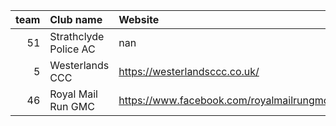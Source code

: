 |   team | Club name             | Website                                   |
|-------:|:----------------------|:------------------------------------------|
|     51 | Strathclyde Police AC | nan                                       |
|      5 | Westerlands CCC       | https://westerlandsccc.co.uk/             |
|     46 | Royal Mail Run GMC    | https://www.facebook.com/royalmailrungmc/ |